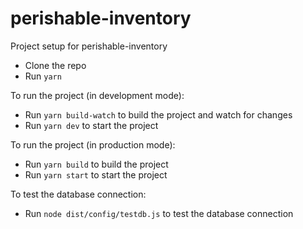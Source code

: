 # perishable-inventory

Project setup for perishable-inventory

- Clone the repo
- Run `yarn`

To run the project (in development mode):

- Run `yarn build-watch` to build the project and watch for changes
- Run `yarn dev` to start the project

To run the project (in production mode):

- Run `yarn build` to build the project
- Run `yarn start` to start the project

To test the database connection:

- Run `node dist/config/testdb.js` to test the database connection
